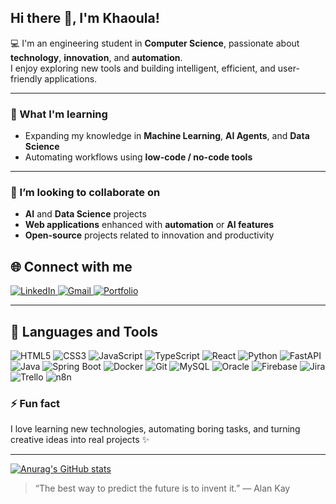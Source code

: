 ## Hi there 👋, I'm Khaoula!

💻 I'm an engineering student in **Computer Science**, passionate about **technology**, **innovation**, and **automation**.  
I enjoy exploring new tools and building intelligent, efficient, and user-friendly applications.

---

### 🌱 What I'm learning
- Expanding my knowledge in **Machine Learning**, **AI Agents**, and **Data Science**  
- Automating workflows using **low-code / no-code tools**

---

### 🤝 I’m looking to collaborate on
- **AI** and **Data Science** projects  
- **Web applications** enhanced with **automation** or **AI features**  
- **Open-source** projects related to innovation and productivity  

## 🌐 Connect with me  
<p align="left">
  <a href="https://linkedin.com/in/khaoula-gribis" target="_blank">
    <img src="https://img.icons8.com/color/48/000000/linkedin.png" alt="LinkedIn"/>
  </a>
  <a href="mailto:gribiskhaoula@gmail.com" target="_blank">
    <img src="https://img.icons8.com/color/48/000000/gmail.png" alt="Gmail"/>
  </a>
  <a href="https://khaoulagribis.vercel.app/" target="_blank">
    <img src="https://img.icons8.com/color/48/000000/internet--v1.png" alt="Portfolio"/>
  </a>
</p>

---

## 🧠 Languages and Tools  
<p align="left">
  <!-- Frontend -->
  <img src="https://img.icons8.com/color/48/000000/html-5.png" alt="HTML5"/>
  <img src="https://img.icons8.com/color/48/000000/css3.png" alt="CSS3"/>
  <img src="https://img.icons8.com/color/48/000000/javascript.png" alt="JavaScript"/>
  <img src="https://img.icons8.com/color/48/000000/typescript.png" alt="TypeScript"/>
  <img src="https://img.icons8.com/color/48/000000/react-native.png" alt="React"/>

  <!-- Backend -->
  <img src="https://img.icons8.com/color/48/000000/python.png" alt="Python"/>
  <img src="https://img.icons8.com/color/48/000000/fastapi.png" alt="FastAPI"/>
  <img src="https://img.icons8.com/color/48/000000/java-coffee-cup-logo.png" alt="Java"/>
  <img src="https://img.icons8.com/color/48/000000/spring-logo.png" alt="Spring Boot"/>

  <!-- DevOps & Tools -->
  <img src="https://img.icons8.com/color/48/000000/docker.png" alt="Docker"/>
  <img src="https://img.icons8.com/color/48/000000/git.png" alt="Git"/>

  <!-- Databases -->
  <img src="https://img.icons8.com/color/48/000000/mysql-logo.png" alt="MySQL"/>
  <img src="https://img.icons8.com/color/48/000000/oracle-logo.png" alt="Oracle"/>
  <img src="https://img.icons8.com/color/48/000000/firebase.png" alt="Firebase"/>

  <!-- Project Management -->
  <img src="https://img.icons8.com/color/48/000000/jira.png" alt="Jira"/>
  <img src="https://img.icons8.com/color/48/000000/trello.png" alt="Trello"/>
  <img src="https://img.icons8.com/external-tal-revivo-color-tal-revivo/48/null/external-n8n-is-a-faircode-licensed-source-available-alternative-to-zapier-logo-color-tal-revivo.png" alt="n8n"/>
</p>


### ⚡ Fun fact
I love learning new technologies, automating boring tasks, and turning creative ideas into real projects ✨

---
[![Anurag's GitHub stats](https://github-readme-stats.vercel.app/api?username=KhaoulaGribis&count_private=true&include_all_commits=true&cache_seconds=1800&show_icons=true&theme=radical)](https://github.com/anuraghazra/github-readme-stats)

> “The best way to predict the future is to invent it.” — Alan Kay

